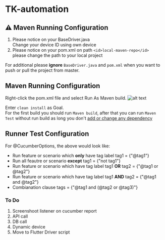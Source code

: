 # TK-automation

## ⚠️ Maven Running Configuration
1. Please notice on your BaseDriver.java  
Change your device ID using own device
2. Please notice on your pom.xml
on path `<id>local-maven-repo</id>` please change the path to your local project

For additional please **ignore** `BaseDriver.java` and `pom.xml` when you want to push or pull the project from master.


## Maven Running Configuration
Right-click the pom.xml file and select Run As  Maven build.
![alt text](https://www.vogella.com/tutorials/EclipseMaven/img/xm2e_javaconverttomaven20.png.pagespeed.ic.LJL9xBE1M_.webp)  

Enter `clean install` as Goal.  
For the first build you should run `Maven build`, after that you can run `Maven Test` without run build as long you don't <u>add or change any dependency</u>

## Runner Test Configuration
For @CucumberOptions, the above would look like:

* Run feature or scenario which **only** have tag label tag1 = {"@tag1"}
* Run all feautre or scenario **except** tag1 = {"not tag1"}
* Run feature or scenario which have tag label tag1 **OR** tag2 = {"@tag1 or @tag2"}
* Run feature or scenario which have tag label tag1 **AND** tag2  = {"@tag1 and @tag2"}
* Combianation clause tags = {"@tag1 and (@tag2 or @tag3)"}


### To Do
1. Screenshoot listener on cucumber report
2. API call
3. DB call
4. Dynamic device 
5. Move to Flutter Driver script
